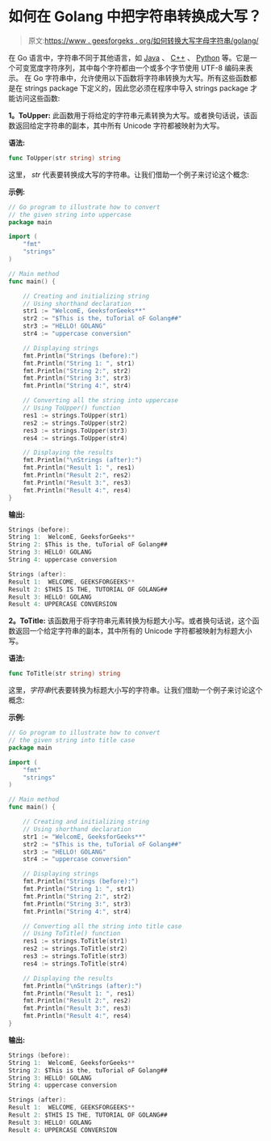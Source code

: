 # 如何在 Golang 中把字符串转换成大写？

> 原文:[https://www . geesforgeks . org/如何转换大写字母字符串/golang/](https://www.geeksforgeeks.org/how-to-convert-a-string-in-uppercase-in-golang/)

在 Go 语言中，字符串不同于其他语言，如 [Java](https://www.geeksforgeeks.org/java/) 、 [C++](https://www.geeksforgeeks.org/c-plus-plus/) 、 [Python](https://www.geeksforgeeks.org/python-programming-language/) 等。它是一个可变宽度字符序列，其中每个字符都由一个或多个字节使用 UTF-8 编码来表示。
在 Go 字符串中，允许使用以下函数将字符串转换为大写。所有这些函数都是在 strings package 下定义的，因此您必须在程序中导入 strings package 才能访问这些函数:

**1。ToUpper:** 此函数用于将给定的字符串元素转换为大写。或者换句话说，该函数返回给定字符串的副本，其中所有 Unicode 字符都被映射为大写。

**语法:**

```go
func ToUpper(str string) string
```

这里， *str* 代表要转换成大写的字符串。让我们借助一个例子来讨论这个概念:

**示例:**

```go
// Go program to illustrate how to convert
// the given string into uppercase
package main

import (
    "fmt"
    "strings"
)

// Main method
func main() {

    // Creating and initializing string
    // Using shorthand declaration
    str1 := "WelcomE, GeeksforGeeks**"
    str2 := "$This is the, tuTorial oF Golang##"
    str3 := "HELLO! GOLANG"
    str4 := "uppercase conversion"

    // Displaying strings
    fmt.Println("Strings (before):")
    fmt.Println("String 1: ", str1)
    fmt.Println("String 2:", str2)
    fmt.Println("String 3:", str3)
    fmt.Println("String 4:", str4)

    // Converting all the string into uppercase
    // Using ToUpper() function
    res1 := strings.ToUpper(str1)
    res2 := strings.ToUpper(str2)
    res3 := strings.ToUpper(str3)
    res4 := strings.ToUpper(str4)

    // Displaying the results
    fmt.Println("\nStrings (after):")
    fmt.Println("Result 1: ", res1)
    fmt.Println("Result 2:", res2)
    fmt.Println("Result 3:", res3)
    fmt.Println("Result 4:", res4)
}
```

**输出:**

```go
Strings (before):
String 1:  WelcomE, GeeksforGeeks**
String 2: $This is the, tuTorial oF Golang##
String 3: HELLO! GOLANG
String 4: uppercase conversion

Strings (after):
Result 1:  WELCOME, GEEKSFORGEEKS**
Result 2: $THIS IS THE, TUTORIAL OF GOLANG##
Result 3: HELLO! GOLANG
Result 4: UPPERCASE CONVERSION

```

**2。ToTitle:** 该函数用于将字符串元素转换为标题大小写。或者换句话说，这个函数返回一个给定字符串的副本，其中所有的 Unicode 字符都被映射为标题大小写。

**语法:**

```go
func ToTitle(str string) string
```

这里，*字符串*代表要转换为标题大小写的字符串。让我们借助一个例子来讨论这个概念:

**示例:**

```go
// Go program to illustrate how to convert
// the given string into title case
package main

import (
    "fmt"
    "strings"
)

// Main method
func main() {

    // Creating and initializing string
    // Using shorthand declaration
    str1 := "WelcomE, GeeksforGeeks**"
    str2 := "$This is the, tuTorial oF Golang##"
    str3 := "HELLO! GOLANG"
    str4 := "uppercase conversion"

    // Displaying strings
    fmt.Println("Strings (before):")
    fmt.Println("String 1: ", str1)
    fmt.Println("String 2:", str2)
    fmt.Println("String 3:", str3)
    fmt.Println("String 4:", str4)

    // Converting all the string into title case
    // Using ToTitle() function
    res1 := strings.ToTitle(str1)
    res2 := strings.ToTitle(str2)
    res3 := strings.ToTitle(str3)
    res4 := strings.ToTitle(str4)

    // Displaying the results
    fmt.Println("\nStrings (after):")
    fmt.Println("Result 1: ", res1)
    fmt.Println("Result 2:", res2)
    fmt.Println("Result 3:", res3)
    fmt.Println("Result 4:", res4)
}
```

**输出:**

```go
Strings (before):
String 1:  WelcomE, GeeksforGeeks**
String 2: $This is the, tuTorial oF Golang##
String 3: HELLO! GOLANG
String 4: uppercase conversion

Strings (after):
Result 1:  WELCOME, GEEKSFORGEEKS**
Result 2: $THIS IS THE, TUTORIAL OF GOLANG##
Result 3: HELLO! GOLANG
Result 4: UPPERCASE CONVERSION

```
